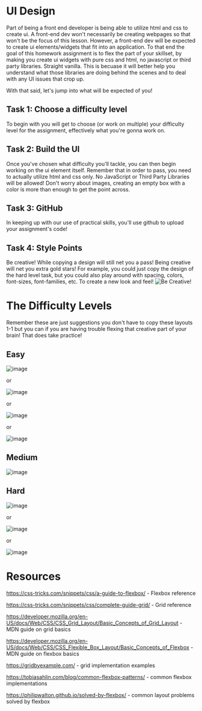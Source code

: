 # UI Design
Part of being a front end developer is being able to utilize html and css to create ui. A front-end dev won't necessarily be creating webpages so that won't be the focus of this lesson. However, a front-end dev will be expected to create ui elements/widgets that fit into an application. To that end the goal of this homework assignment is to flex the part of your skillset, by making you create ui widgets with pure css and html, no javascript or third party libraries. Straight vanilla. This is becuase it will better help you understand what those libraries are doing behind the scenes and to deal with any UI issues that crop up. 

With that said, let's jump into what will be expected of you!

## Task 1: Choose a difficulty level
To begin with you will get to choose (or work on multiple) your difficulty level for the assignment, effectively what you're gonna work on.

## Task 2: Build the UI
Once you've chosen what difficulty you'll tackle, you can then begin working on the ui element itself. Remember that in order to pass, you need to actually utilize html and css only. No JavaScript or Third Party Libraries will be allowed! Don't worry about images, creating an empty box with a color is more than enough to get the point across.

## Task 3: GitHub
In keeping up with our use of practical skills, you'll use github to upload your assignment's code!

## Task 4: Style Points
Be creative! While copying a design will still net you a pass! Being creative will net you extra gold stars! For example, you could just copy the design of the hard level task, but you could also play around with spacing, colors, font-sizes, font-families, etc. To create a new look and feel!
![Be Creative!](https://user-images.githubusercontent.com/45432721/184021681-a18310a5-9a19-416d-985d-349f3f60f7ae.gif)

# The Difficulty Levels
Remember these are just suggestions you don't have to copy these layouts 1-1 but you can if you are having trouble flexing that creative part of your brain! That does take practice!

## Easy
![image](https://user-images.githubusercontent.com/45432721/184022176-fbe80596-9233-4453-b8c5-e38d84c2267e.png)

or

![image](https://user-images.githubusercontent.com/45432721/184022304-e4d576d9-e657-4ee9-87ee-344465e44f60.png)

or

![image](https://user-images.githubusercontent.com/45432721/184023303-4b244a54-e5ae-4f74-a71f-4ee1d5292120.png)

or

![image](https://user-images.githubusercontent.com/45432721/184023430-9d9903f6-c11e-4291-a70f-b92090e8dd2b.png)

## Medium
![image](https://user-images.githubusercontent.com/45432721/184023155-69b22ccd-6157-46dc-a323-36f30fb7c685.png)


## Hard
![image](https://user-images.githubusercontent.com/45432721/184023666-dc5ed24b-861e-466a-9420-7beee94d8d1d.png)

or

![image](https://user-images.githubusercontent.com/45432721/184023596-79355853-2be9-417b-8679-ab05623bdfcc.png)

or

![image](https://user-images.githubusercontent.com/45432721/184023971-d2237d35-5f50-44da-b87b-5334ec98c75f.png)

# Resources
https://css-tricks.com/snippets/css/a-guide-to-flexbox/ - Flexbox reference

https://css-tricks.com/snippets/css/complete-guide-grid/ - Grid reference

https://developer.mozilla.org/en-US/docs/Web/CSS/CSS_Grid_Layout/Basic_Concepts_of_Grid_Layout - MDN guide on grid basics

https://developer.mozilla.org/en-US/docs/Web/CSS/CSS_Flexible_Box_Layout/Basic_Concepts_of_Flexbox - MDN guide on flexbox basics

https://gridbyexample.com/ - grid implementation examples

https://tobiasahlin.com/blog/common-flexbox-patterns/ - common flexbox implementations

https://philipwalton.github.io/solved-by-flexbox/ - common layout problems solved by flexbox
